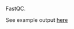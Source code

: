 FastQC. 

See example output [here](https://www.dropbox.com/s/y1im1wwg09nc3qv/1CMK6WT_S218_L001_R1_001_fastqc.html)
